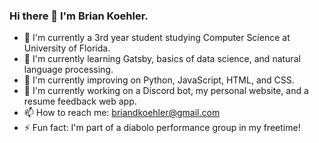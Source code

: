 ### Hi there 👋 I'm Brian Koehler.

- 🏫 I'm currently a 3rd year student studying Computer Science at University of Florida.
- 🌱 I'm currently learning Gatsby, basics of data science, and natural language processing.
- 🐍 I'm currently improving on Python, JavaScript, HTML, and CSS.
- 🤖 I'm currently working on a Discord bot, my personal website, and a resume feedback web app.
- 📫 How to reach me: briandkoehler@gmail.com
- ⚡ Fun fact: I'm part of a diabolo performance group in my freetime!
